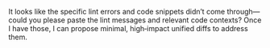 It looks like the specific lint errors and code snippets didn’t come through—could you please paste the lint messages and relevant code contexts? Once I have those, I can propose minimal, high‑impact unified diffs to address them.
